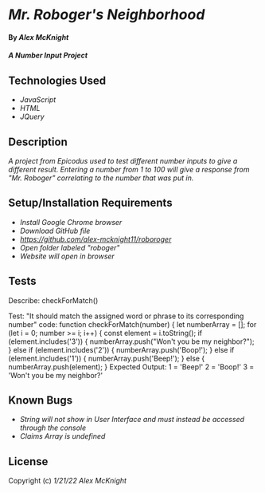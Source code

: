 # _Mr. Roboger's Neighborhood_

#### By _**Alex McKnight**_

#### _A Number Input Project_

## Technologies Used

- _JavaScript_
- _HTML_
- _JQuery_

## Description

_A project from Epicodus used to test different number inputs to give a different result. Entering a number from 1 to 100 will give a response from "Mr. Roboger" correlating to the number that was put in._

## Setup/Installation Requirements

- _Install Google Chrome browser_
- _Download GitHub file_
- _https://github.com/alex-mcknight11/roboroger_
- _Open folder labeled "roboger"_
- _Website will open in browser_

## Tests

Describe: checkForMatch()

Test: "It should match the assigned word or phrase to its corresponding number"
code:
function checkForMatch(number) {
let numberArray = [];
for (let i = 0; number >= i; i++) {
const element = i.toString();
if (element.includes('3')) {
numberArray.push("Won't you be my neighbor?");
} else if (element.includes('2')) {
numberArray.push('Boop!');
} else if (element.includes('1')) {
numberArray.push('Beep!');
} else {
numberArray.push(element);
}
Expected Output: 1 = 'Beep!' 2 = 'Boop!' 3 = 'Won't you be my neighbor?'

## Known Bugs

- _String will not show in User Interface and must instead be accessed through the console_
- _Claims Array is undefined_

## License

Copyright (c) _1/21/22_ _Alex McKnight_
